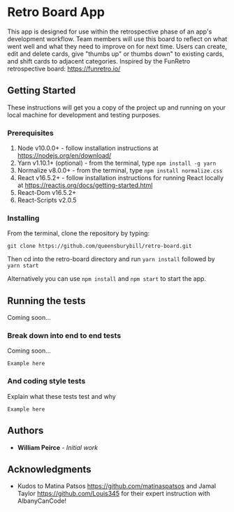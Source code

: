 # Retro Board App

This app is designed for use within the retrospective phase of an app's development workflow. Team members will use this board to reflect on what went well and what they need to improve on for next time. Users can create, edit and delete cards, give "thumbs up" or thumbs down" to existing cards, and shift cards to adjacent categories. Inspired by the FunRetro retrospective board: https://funretro.io/

## Getting Started

These instructions will get you a copy of the project up and running on your local machine for development and testing purposes.

### Prerequisites

1. Node v10.0.0+  - follow installation instructions at https://nodejs.org/en/download/
2. Yarn v1.10.1+ (optional)  - from the terminal, type `npm install -g yarn`
3. Normalize v8.0.0+  - from the terminal, type `npm install normalize.css`
4. React v16.5.2+  - follow installation instructions for running React locally at https://reactjs.org/docs/getting-started.html
5. React-Dom v16.5.2+
6. React-Scripts v2.0.5

### Installing

From the terminal, clone the repository by typing: 
```
git clone https://github.com/queensburybill/retro-board.git
``` 
Then cd into the retro-board directory and run `yarn install` followed by `yarn start`

Alternatively you can use `npm install` and `npm start` to start the app.

## Running the tests

Coming soon...

### Break down into end to end tests

Coming soon...

```
Example here
```

### And coding style tests

Explain what these tests test and why

```
Example here
``` 

## Authors

* **William Peirce** - *Initial work* 

## Acknowledgments

* Kudos to Matina Patsos https://github.com/matinaspatsos and Jamal Taylor https://github.com/Louis345 for their expert instruction with AlbanyCanCode!